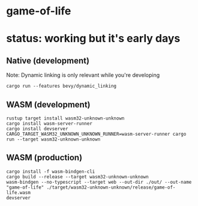 # game-of-life

# status: working but it's early days

## Native (development)

Note: Dynamic linking is only relevant while you're developing

```shell
cargo run --features bevy/dynamic_linking
```

## WASM (development)

```shell
rustup target install wasm32-unknown-unknown
cargo install wasm-server-runner
cargo install devserver
CARGO_TARGET_WASM32_UNKNOWN_UNKNOWN_RUNNER=wasm-server-runner cargo run --target wasm32-unknown-unknown
```

## WASM (production)

```shell
cargo install -f wasm-bindgen-cli
cargo build --release --target wasm32-unknown-unknown
wasm-bindgen --no-typescript --target web --out-dir ./out/ --out-name "game-of-life" ./target/wasm32-unknown-unknown/release/game-of-life.wasm
devserver
```

